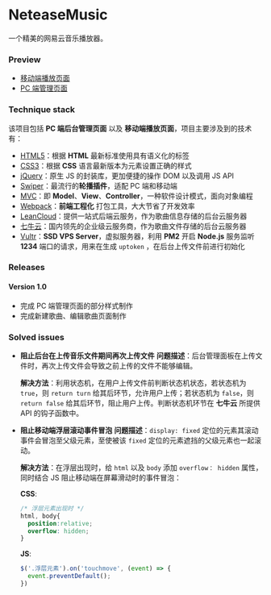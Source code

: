 # NeteaseMusic

一个精美的网易云音乐播放器。

### Preview

- [移动端播放页面](http://captaininphw.xyz/NeteaseMusic/dist/html/index.html)
- [PC 端管理页面](http://captaininphw.xyz/NeteaseMusic/dist/html/admin.html)

### Technique stack

该项目包括 **PC 端后台管理页面** 以及 **移动端播放页面**，项目主要涉及到的技术有：
- [HTML5](https://developer.mozilla.org/zh-CN/docs/Web/Guide/HTML/HTML5)：根据 **HTML** 最新标准使用具有语义化的标签
- [CSS3](https://developer.mozilla.org/zh-CN/docs/Web/CSS/CSS3)：根据 **CSS** 语言最新版本为元素设置正确的样式
- [jQuery](http://api.jquery.com/)：原生 JS 的封装库，更加便捷的操作 DOM 以及调用 JS API
- [Swiper](http://idangero.us/swiper/)：最流行的**轮播插件**，适配 PC 端和移动端
- [MVC](https://zh.wikipedia.org/wiki/MVC)：即 **Model**、**View**、**Controller**，一种软件设计模式，面向对象编程
- [Webpack](https://webpack.js.org/)：**前端工程化** 打包工具，大大节省了开发效率
- [LeanCloud](https://leancloud.cn/)：提供一站式后端云服务，作为歌曲信息存储的后台云服务器
- [七牛云](https://www.qiniu.com)：国内领先的企业级云服务商，作为歌曲文件存储的后台云服务器
- [Vultr]()：**SSD VPS Server**，虚拟服务器，利用 **PM2** 开启 **Node.js** 服务监听 **1234** 端口的请求，用来在生成 `uptoken` ，在后台上传文件前进行初始化

### Releases
#### Version 1.0

- 完成 PC 端管理页面的部分样式制作
- 完成新建歌曲、编辑歌曲页面制作

### Solved issues

- **阻止后台在上传音乐文件期间再次上传文件**
  **问题描述**：后台管理面板在上传文件时，再次上传文件会导致之前上传的文件不能够编辑。
  
  **解决方法**：利用状态机，在用户上传文件前判断状态机状态，若状态机为 `true`，则 `return turn` 给其后环节，允许用户上传；若状态机为 `false`，则 `return false` 给其后环节，阻止用户上传。判断状态机环节在 **七牛云** 所提供 API 的钩子函数中。 
- **阻止移动端浮层滚动事件冒泡**
  **问题描述**：`display: fixed` 定位的元素其滚动事件会冒泡至父级元素，至使被该 `fixed` 定位的元素遮挡的父级元素也一起滚动。
  
  **解决方法**：在浮层出现时，给 `html` 以及 `body` 添加 `overflow： hidden` 属性，同时结合 JS 阻止移动端在屏幕滑动时的事件冒泡：
  
  **CSS**:
  ```css
  /* 浮层元素出现时 */
  html, body{
    position:relative;
    overflow: hidden;
  }
  ```
  **JS**:
  ```javascript
  $('.浮层元素').on('touchmove', (event) => {
    event.preventDefault();
  })
  ```